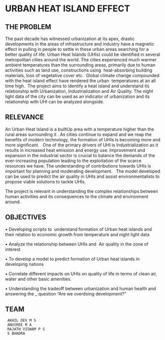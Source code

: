 # URBAN HEAT ISLAND EFFECT

## THE PROBLEM

  The past decade has witnessed urbanization at its apex, drastic developments in the areas of infrastructure and industry have a magnetic effect in pulling in people to settle in these urban areas searching for a better quality of life. Urban Heat Islands (UHIs) could be identified in several metropolitan cities around the world. The cities experienced much warmer ambient temperatures than the surrounding areas, primarily due to human activities such as land use, constructions using  heat-absorbing building materials, loss of vegetative cover etc.  Global climate change compounded with the heat island effect have rendered the urban  temperatures at an all time high. 
The project aims to identify a heat island and understand its relationship with Urbanization, Industrialization and Air Quality. The night light data of the city can be used as an indicator of urbanization and its relationship with UHI can be analyzed alongside.


## RELEVANCE

An Urban Heat Island is a builtUp area with a temperature higher than the rural areas surrounding it .
As cities continue to expand and we reap the benefits of modern technology, the formation of UHIs is becoming more and more significant. 
 One of the primary drivers of UHI is Industrialization as it results in increased heat emission and energy use. Improvement and expansion in the industrial sector is crucial to balance the demands of the ever-increasing population leading to the exploitation of the scarce resources we have. The understanding of contributions towards UHIs is important for planning and moderating development.  
The model developed can be used to predict the air quality in UHIs and assist environmentalists to propose viable solutions to tackle UHIs.

The project is relevant in understanding the complex relationships between human activities and its consequences to the climate and environment around.


## OBJECTIVES

   • Developing scripts to  understand formation of Urban heat islands and their relation to economic growth from temperature and night light data 
   
   • Analyze the relationship between UHIs and  Air quality in the zone of interest  
    
   • To develop a model to predict formation of Urban heat islands in developing nations
   
   • Correlate different impacts on UHIs on quality of life in terms of clean air, water and other basic amenities.  
   
   • Understanding the tradeoff between urbanization and human health and answering the _ question “Are we overdoing development?” 
   


   
  ## TEAM 
     AKHIL DEV M S	
     ANUSREE M A
     RAJATH VISWAM P S
     S BHADRA	
   
